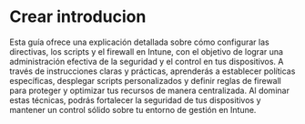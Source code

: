 # Crear introducion

Esta guía ofrece una explicación detallada sobre cómo configurar las directivas, los scripts y el firewall en Intune, con el objetivo de lograr una administración efectiva de la seguridad y el control en tus dispositivos. A través de instrucciones claras y prácticas, aprenderás a establecer políticas específicas, desplegar scripts personalizados y definir reglas de firewall para proteger y optimizar tus recursos de manera centralizada. Al dominar estas técnicas, podrás fortalecer la seguridad de tus dispositivos y mantener un control sólido sobre tu entorno de gestión en Intune.
